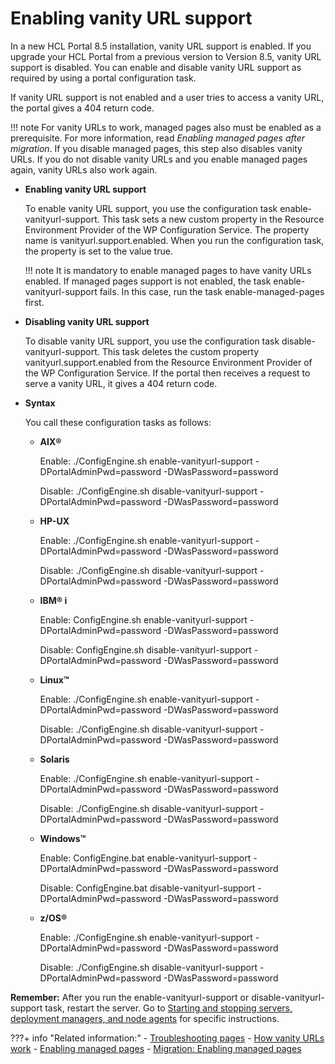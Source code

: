 # Enabling vanity URL support

In a new HCL Portal 8.5 installation, vanity URL support is enabled. If you upgrade your HCL Portal from a previous version to Version 8.5, vanity URL support is disabled. You can enable and disable vanity URL support as required by using a portal configuration task.

If vanity URL support is not enabled and a user tries to access a vanity URL, the portal gives a 404 return code.

!!! note
    For vanity URLs to work, managed pages also must be enabled as a prerequisite. For more information, read *Enabling managed pages after migration*. If you disable managed pages, this step also disables vanity URLs. If you do not disable vanity URLs and you enable managed pages again, vanity URLs also work again.

-   **Enabling vanity URL support**

    To enable vanity URL support, you use the configuration task enable-vanityurl-support. This task sets a new custom property in the Resource Environment Provider of the WP Configuration Service. The property name is vanityurl.support.enabled. When you run the configuration task, the property is set to the value true.

    !!! note
        It is mandatory to enable managed pages to have vanity URLs enabled. If managed pages support is not enabled, the task enable-vanityurl-support fails. In this case, run the task enable-managed-pages first.

-   **Disabling vanity URL support**

    To disable vanity URL support, you use the configuration task disable-vanityurl-support. This task deletes the custom property vanityurl.support.enabled from the Resource Environment Provider of the WP Configuration Service. If the portal then receives a request to serve a vanity URL, it gives a 404 return code.

-   **Syntax**

    You call these configuration tasks as follows:

    -   **AIX®**

        Enable: ./ConfigEngine.sh enable-vanityurl-support -DPortalAdminPwd=password -DWasPassword=password

        Disable: ./ConfigEngine.sh disable-vanityurl-support -DPortalAdminPwd=password -DWasPassword=password

    -   **HP-UX**

        Enable: ./ConfigEngine.sh enable-vanityurl-support -DPortalAdminPwd=password -DWasPassword=password

        Disable: ./ConfigEngine.sh disable-vanityurl-support -DPortalAdminPwd=password -DWasPassword=password

    -   **IBM® i**

        Enable: ConfigEngine.sh enable-vanityurl-support -DPortalAdminPwd=password -DWasPassword=password

        Disable: ConfigEngine.sh disable-vanityurl-support -DPortalAdminPwd=password -DWasPassword=password

    -   **Linux™**

        Enable: ./ConfigEngine.sh enable-vanityurl-support -DPortalAdminPwd=password -DWasPassword=password

        Disable: ./ConfigEngine.sh disable-vanityurl-support -DPortalAdminPwd=password -DWasPassword=password

    -   **Solaris**

        Enable: ./ConfigEngine.sh enable-vanityurl-support -DPortalAdminPwd=password -DWasPassword=password

        Disable: ./ConfigEngine.sh disable-vanityurl-support -DPortalAdminPwd=password -DWasPassword=password

    -   **Windows™**

        Enable: ConfigEngine.bat enable-vanityurl-support -DPortalAdminPwd=password -DWasPassword=password

        Disable: ConfigEngine.bat disable-vanityurl-support -DPortalAdminPwd=password -DWasPassword=password

    -   **z/OS®**

        Enable: ./ConfigEngine.sh enable-vanityurl-support -DPortalAdminPwd=password -DWasPassword=password

        Disable: ./ConfigEngine.sh disable-vanityurl-support -DPortalAdminPwd=password -DWasPassword=password


**Remember:** After you run the enable-vanityurl-support or disable-vanityurl-support task, restart the server. Go to [Starting and stopping servers, deployment managers, and node agents](../../../../../deployment/manage/stopstart.md) for specific instructions.


???+ info "Related information:"
    - [Troubleshooting pages](../../../../../build_sites/create_sites/website_building_blocks/pages/wcm_mngpages_trouble.md)
    - [How vanity URLs work](../van_url_work.md)
    - [Enabling managed pages](../../../wcm_artifacts/managed_pages/cfg_managed_pages/wcm_config_mngpages_enable.md)
    - [Migration: Enabling managed pages](../../../../../deployment/manage/migrate/next_steps/enable_func_migrated_portal/mig_t_enable_mngpages.md)

